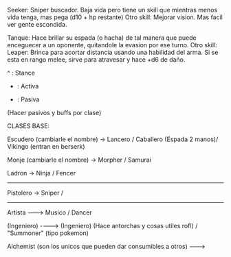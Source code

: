 Seeker: Sniper buscador. Baja vida pero tiene un skill que mientras menos vida tenga, mas pega (d10 + hp restante) Otro skill: Mejorar vision. Mas facil ver gente escondida.

Tanque: Hace brillar su espada (o hacha) de tal manera que puede enceguecer a un oponente, quitandole la evasion por ese turno. Otro skill: Leaper: Brinca para acortar distancia usando una habilidad del arma. Si se esta en rango melee, sirve para atravesar y hace +d6 de daño. 


^ : Stance
- : Activa
+ : Pasiva


(Hacer pasivos y buffs por clase)


CLASES BASE:

Escudero (cambiarle el nombre) -> Lancero / Caballero (Espada 2 manos)/ Vikingo (entran en berserk)
 
Monje (cambiarle el nombre) -> Morpher / Samurai

Ladron -> Ninja / Fencer

------------------------------------------------------

Pistolero -> Sniper / 




----------------------------------------------------

Artista ---> Musico / Dancer

(Ingeniero) ----> (Ingeniero) (Hace antorchas y cosas utiles rofl) / "Summoner" (tipo pokemon)

Alchemist (son los unicos que pueden dar consumibles a otros) ---> 